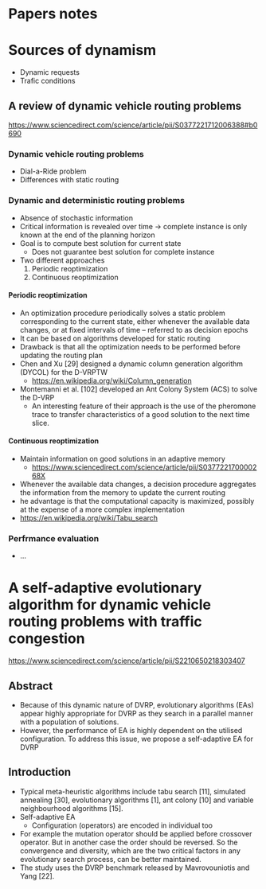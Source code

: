 # Papers notes

# Sources of dynamism
- Dynamic requests
- Trafic conditions

## A review of dynamic vehicle routing problems
https://www.sciencedirect.com/science/article/pii/S0377221712006388#b0690
### Dynamic vehicle routing problems
- Dial-a-Ride problem
- Differences with static routing
### Dynamic and deterministic routing problems
- Absence of stochastic information
- Critical information is revealed over time -> complete instance is only known at the end of the planning horizon
- Goal is to compute best solution for current state
  - Does not guarantee best solution for complete instance
- Two different approaches
    1. Periodic reoptimization
    2. Continuous reoptimization
#### Periodic reoptimization
- An optimization procedure periodically solves a static problem corresponding to the current state, either whenever the available data changes, or at fixed intervals of time – referred to as decision epochs
- It can be based on algorithms developed for static routing
- Drawback is that all the optimization needs to be performed before updating the routing plan
- Chen and Xu [29] designed a dynamic column generation algorithm (DYCOL) for the D-VRPTW
  - https://en.wikipedia.org/wiki/Column_generation
- Montemanni et al. [102] developed an Ant Colony System (ACS) to solve the D-VRP
  - An interesting feature of their approach is the use of the pheromone trace to transfer characteristics of a good solution to the next time slice.
#### Continuous reoptimization
- Maintain information on good solutions in an adaptive memory
  - https://www.sciencedirect.com/science/article/pii/S037722170000268X
- Whenever the available data changes, a decision procedure aggregates the information from the memory to update the current routing
- he advantage is that the computational capacity is maximized, possibly at the expense of a more complex implementation
- https://en.wikipedia.org/wiki/Tabu_search
### Perfrmance evaluation
- ...
  
# A self-adaptive evolutionary algorithm for dynamic vehicle routing problems with traffic congestion
https://www.sciencedirect.com/science/article/pii/S2210650218303407
## Abstract
- Because of this dynamic nature of DVRP, evolutionary algorithms (EAs) appear highly appropriate for DVRP as they search in a parallel manner with a population of solutions.
- However, the performance of EA is highly dependent on the utilised configuration. To address this issue, we propose a self-adaptive EA for DVRP
## Introduction
- Typical meta-heuristic algorithms include tabu search [11], simulated annealing [30], evolutionary algorithms [1], ant colony [10] and variable neighbourhood algorithms [15].
- Self-adaptive EA
  - Configuration (operators) are encoded in individual too
- For example the mutation operator should be applied before crossover operator. But in another case the order should be reversed. So the convergence and diversity, which are the two critical factors in any evolutionary search process, can be better maintained.
- The study uses the DVRP benchmark released by Mavrovouniotis and Yang [22].